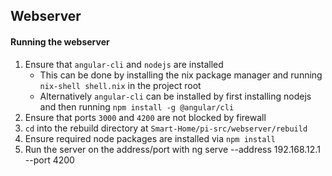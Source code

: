 ## Webserver

#### Running the webserver

1. Ensure that `angular-cli` and `nodejs` are installed
    - This can be done by installing the nix package manager and running `nix-shell shell.nix` in the project root
    - Alternatively `angular-cli` can be installed by first installing nodejs and then running `npm install -g @angular/cli`
1. Ensure that ports `3000` and `4200` are not blocked by firewall
1. `cd` into the rebuild directory at `Smart-Home/pi-src/webserver/rebuild`
1. Ensure required node packages are installed via `npm install`
1. Run the server on the address/port with ng serve --address 192.168.12.1 --port 4200
